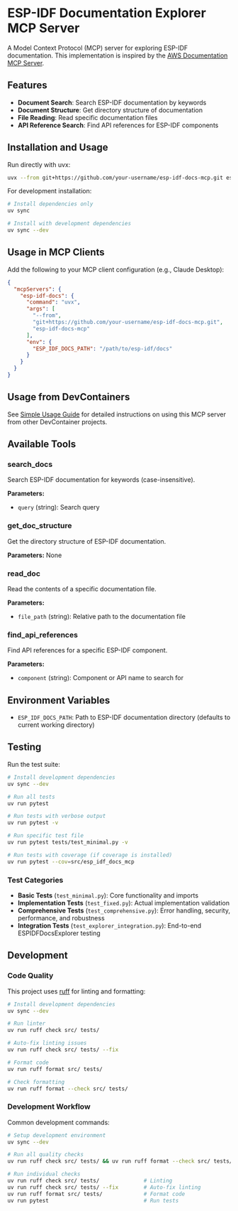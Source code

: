 # ESP-IDF Documentation Explorer MCP Server

A Model Context Protocol (MCP) server for exploring ESP-IDF documentation. This implementation is inspired by the [AWS Documentation MCP Server](https://github.com/awslabs/mcp/tree/main/src/aws-documentation-mcp-server).

## Features

- **Document Search**: Search ESP-IDF documentation by keywords
- **Document Structure**: Get directory structure of documentation
- **File Reading**: Read specific documentation files
- **API Reference Search**: Find API references for ESP-IDF components

## Installation and Usage

Run directly with uvx:

```bash
uvx --from git+https://github.com/your-username/esp-idf-docs-mcp.git esp-idf-docs-mcp
```

For development installation:

```bash
# Install dependencies only
uv sync

# Install with development dependencies
uv sync --dev
```

## Usage in MCP Clients

Add the following to your MCP client configuration (e.g., Claude Desktop):

```json
{
  "mcpServers": {
    "esp-idf-docs": {
      "command": "uvx",
      "args": [
        "--from",
        "git+https://github.com/your-username/esp-idf-docs-mcp.git",
        "esp-idf-docs-mcp"
      ],
      "env": {
        "ESP_IDF_DOCS_PATH": "/path/to/esp-idf/docs"
      }
    }
  }
}
```

## Usage from DevContainers

See [Simple Usage Guide](README_SIMPLE_USAGE.md) for detailed instructions on using this MCP server from other DevContainer projects.

## Available Tools

### search_docs
Search ESP-IDF documentation for keywords (case-insensitive).

**Parameters:**
- `query` (string): Search query

### get_doc_structure
Get the directory structure of ESP-IDF documentation.

**Parameters:** None

### read_doc
Read the contents of a specific documentation file.

**Parameters:**
- `file_path` (string): Relative path to the documentation file

### find_api_references
Find API references for a specific ESP-IDF component.

**Parameters:**
- `component` (string): Component or API name to search for

## Environment Variables

- `ESP_IDF_DOCS_PATH`: Path to ESP-IDF documentation directory (defaults to current working directory)

## Testing

Run the test suite:

```bash
# Install development dependencies
uv sync --dev

# Run all tests
uv run pytest

# Run tests with verbose output
uv run pytest -v

# Run specific test file
uv run pytest tests/test_minimal.py -v

# Run tests with coverage (if coverage is installed)
uv run pytest --cov=src/esp_idf_docs_mcp
```

### Test Categories

- **Basic Tests** (`test_minimal.py`): Core functionality and imports
- **Implementation Tests** (`test_fixed.py`): Actual implementation validation  
- **Comprehensive Tests** (`test_comprehensive.py`): Error handling, security, performance, and robustness
- **Integration Tests** (`test_explorer_integration.py`): End-to-end ESPIDFDocsExplorer testing

## Development

### Code Quality

This project uses [ruff](https://github.com/astral-sh/ruff) for linting and formatting:

```bash
# Install development dependencies
uv sync --dev

# Run linter
uv run ruff check src/ tests/

# Auto-fix linting issues
uv run ruff check src/ tests/ --fix

# Format code
uv run ruff format src/ tests/

# Check formatting
uv run ruff format --check src/ tests/
```

### Development Workflow

Common development commands:

```bash
# Setup development environment
uv sync --dev

# Run all quality checks
uv run ruff check src/ tests/ && uv run ruff format --check src/ tests/ && uv run pytest

# Run individual checks
uv run ruff check src/ tests/              # Linting
uv run ruff check src/ tests/ --fix        # Auto-fix linting
uv run ruff format src/ tests/             # Format code
uv run pytest                              # Run tests
```
